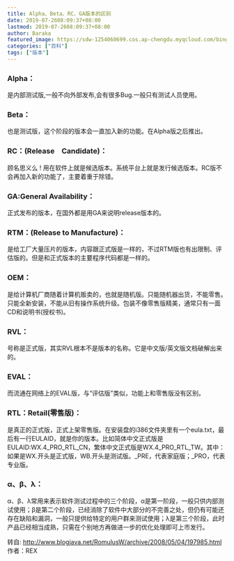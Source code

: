```yaml
---
title: Alpha、Beta、RC、GA版本的区别
date: 2019-07-2608:09:37+08:00
lastmod: 2019-07-2608:09:37+08:00
author: Baraka
featured_image: https://sdw-1254060699.cos.ap-chengdu.myqcloud.com/bing_photos/20190726.jpg
categories: ["百科"]
tags: ["版本"]
---
```


### Alpha：
 是内部测试版,一般不向外部发布,会有很多Bug.一般只有测试人员使用。

### Beta：
也是测试版，这个阶段的版本会一直加入新的功能。在Alpha版之后推出。

### RC：(Release　Candidate)：
顾名思义么 ! 用在软件上就是候选版本。系统平台上就是发行候选版本。RC版不会再加入新的功能了，主要着重于除错。

### GA:General Availability：
正式发布的版本，在国外都是用GA来说明release版本的。

### RTM：(Release to Manufacture)：
是给工厂大量压片的版本，内容跟正式版是一样的，不过RTM版也有出限制、评估版的。但是和正式版本的主要程序代码都是一样的。

### OEM：
是给计算机厂商随着计算机贩卖的，也就是随机版。只能随机器出货，不能零售。只能全新安装，不能从旧有操作系统升级。包装不像零售版精美，通常只有一面CD和说明书(授权书)。 

### RVL：
号称是正式版，其实RVL根本不是版本的名称。它是中文版/英文版文档破解出来的。 

### EVAL：
而流通在网络上的EVAL版，与“评估版”类似，功能上和零售版没有区别。 

### RTL：Retail(零售版)：
是真正的正式版，正式上架零售版。在安装盘的i386文件夹里有一个eula.txt，最后有一行EULAID，就是你的版本。比如简体中文正式版是EULAID:WX.4_PRO_RTL_CN，繁体中文正式版是WX.4_PRO_RTL_TW。其中：如果是WX.开头是正式版，WB.开头是测试版。_PRE，代表家庭版；_PRO，代表专业版。
### α、β、λ：
α、β、λ常用来表示软件测试过程中的三个阶段，α是第一阶段，一般只供内部测试使用；β是第二个阶段，已经消除了软件中大部分的不完善之处，但仍有可能还存在缺陷和漏洞，一般只提供给特定的用户群来测试使用；λ是第三个阶段，此时产品已经相当成熟，只需在个别地方再做进一步的优化处理即可上市发行。


转自: http://www.blogjava.net/RomulusW/archive/2008/05/04/197985.html
作者：REX
